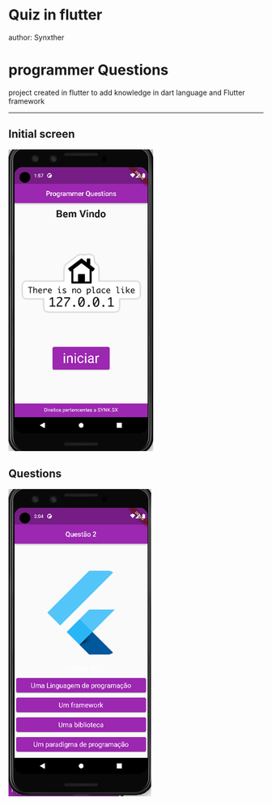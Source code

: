 # Quiz  in flutter

author: Synxther

# programmer Questions

project created in flutter to add knowledge in dart language and Flutter framework
 
 ---
<h2>Initial screen</h2>
<img src="./assets/images/captela.png">

<h2>Questions</h2>

<img src= "./assets/images/captela2.png">